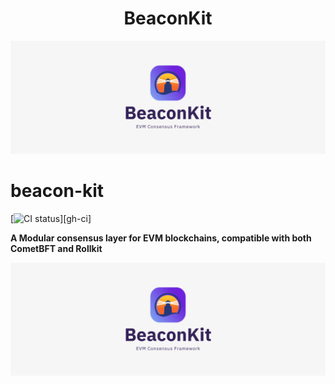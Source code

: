 <h1 align="center"> BeaconKit </h1>

<img src="./.github/assets/banner.png"></img>

# beacon-kit 

[![CI status](https://github.com/itsdevbear/bolaris/workflows/ci/badge.svg)][gh-ci]
<!-- [![cargo-deny status](https://github.com/paradigmxyz/reth/workflows/deny/badge.svg)][gh-deny]
[![Codecov](https://img.shields.io/codecov/c/github/paradigmxyz/reth?token=c24SDcMImE)][codecov] -->
<!-- [![Telegram Chat][tg-badge]][tg-url] -->

**A Modular consensus layer for EVM blockchains, compatible with both CometBFT and Rollkit**

![](.github/assets/banner.png)